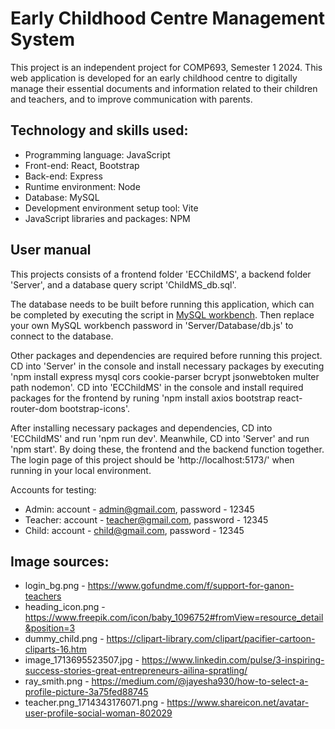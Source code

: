 # Early Childhood Centre Management System

This project is an independent project for COMP693, Semester 1 2024. This web application is developed for an early childhood centre to digitally manage their essential documents and information related to their children and teachers, and to improve communication with parents.

## Technology and skills used:
 - Programming language: JavaScript
 - Front-end: React, Bootstrap
 - Back-end: Express
 - Runtime environment: Node
 - Database: MySQL
 - Development environment setup tool: Vite
 - JavaScript libraries and packages: NPM


## User manual
This projects consists of a frontend folder 'ECChildMS', a backend folder 'Server', and a database query script 'ChildMS_db.sql'.

The database needs to be built before running this application, which can be completed by executing the script in [MySQL workbench](https://www.mysql.com/products/workbench/). Then replace your own MySQL workbench password in 'Server/Database/db.js' to connect to the database.

Other packages and dependencies are required before running this project. 
CD into 'Server' in the console and install necessary packages by executing 'npm install express mysql cors cookie-parser bcrypt jsonwebtoken multer path nodemon'.
CD into 'ECChildMS' in the console and install required packages for the frontend by runing 'npm install axios bootstrap react-router-dom bootstrap-icons'.

After installing necessary packages and dependencies, CD into 'ECChildMS' and run 'npm run dev'. Meanwhile, CD into 'Server' and run 'npm start'. By doing these, the frontend and the backend function together. The login page of this project should be 'http://localhost:5173/' when running in your local environment.

Accounts for testing:
- Admin: account - admin@gmail.com, password - 12345
- Teacher: account - teacher@gmail.com, password - 12345
- Child: account - child@gmail.com, password - 12345


## Image sources:
- login_bg.png - https://www.gofundme.com/f/support-for-ganon-teachers
- heading_icon.png - https://www.freepik.com/icon/baby_1096752#fromView=resource_detail&position=3
- dummy_child.png - https://clipart-library.com/clipart/pacifier-cartoon-cliparts-16.htm
- image_1713695523507.jpg - https://www.linkedin.com/pulse/3-inspiring-success-stories-great-entrepreneurs-ailina-spratling/
- ray_smith.png - https://medium.com/@jayesha930/how-to-select-a-profile-picture-3a75fed88745 
- teacher.png_1714343176071.png - https://www.shareicon.net/avatar-user-profile-social-woman-802029
